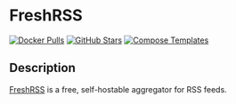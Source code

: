 # FreshRSS

[![Docker Pulls](https://img.shields.io/docker/pulls/linuxserver/duplicati?style=flat-square&color=607D8B&label=docker%20pulls&logo=docker)](https://hub.docker.com/r/linuxserver/freshrss)
[![GitHub Stars](https://img.shields.io/github/stars/linuxserver/docker-freshrss?style=flat-square&color=607D8B&label=github%20stars&logo=github)](https://github.com/linuxserver/docker-freshrss)
[![Compose Templates](https://img.shields.io/static/v1?style=flat-square&color=607D8B&label=compose&message=templates)](https://github.com/GhostWriters/DockSTARTer/tree/master/compose/.apps/freshrss)

## Description

[FreshRSS](https://freshrss.org/) is a free, self-hostable aggregator for RSS feeds.
